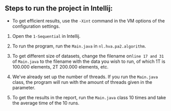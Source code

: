 ## Steps to run the project in Intellij: 
 
- To get efficient results, use the `-Xint` command in the VM options of the configuration settings.
 
 
1. Open the `1-Sequential` in Intellij.
 
 
2. To run the program, run the `Main.java` in `nl.hva.pa2.algorithm`.
 
 
3. To get different size of datasets, change the filename on`line 17 and 31` of `Main.java` to the filename with the data you wish to run, of which 1T is 100.000 elements, 2T 200.000 elements, etc.
 
 
4. We've already set up the number of threads. If you run the `Main.java` class, the program will run with the amount of threads given in the parameter.
 
 
5. To get the results in the report, run the `Main.java` class 10 times and take the average time of the 10 runs.